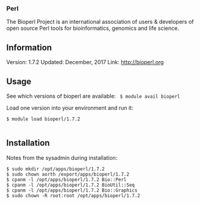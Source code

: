 ### Perl
The Bioperl Project is an international association of users & developers of open source Perl tools for bioinformatics, genomics and life science.



## Information
Version: 1.7.2
Updated: December, 2017
Link: http://bioperl.org


## Usage 
See which versions of bioperl are available:
  ` $ module avail bioperl`

Load one version into your environment and run it:

```
$ module load bioperl/1.7.2


```


 ## Installation
Notes from the sysadmin during installation:
```
$ sudo mkdir /opt/apps/bioperl/1.7.2
$ sudo chown aorth /export/apps/bioperl/1.7.2
$ cpanm -l /opt/apps/bioperl/1.7.2 Bio::Perl
$ cpanm -l /opt/apps/bioperl/1.7.2 BioUtil::Seq
$ cpanm -l /opt/apps/bioperl/1.7.2 Bio::Graphics
$ sudo chown -R root:root /opt/apps/bioperl/1.7.2

```